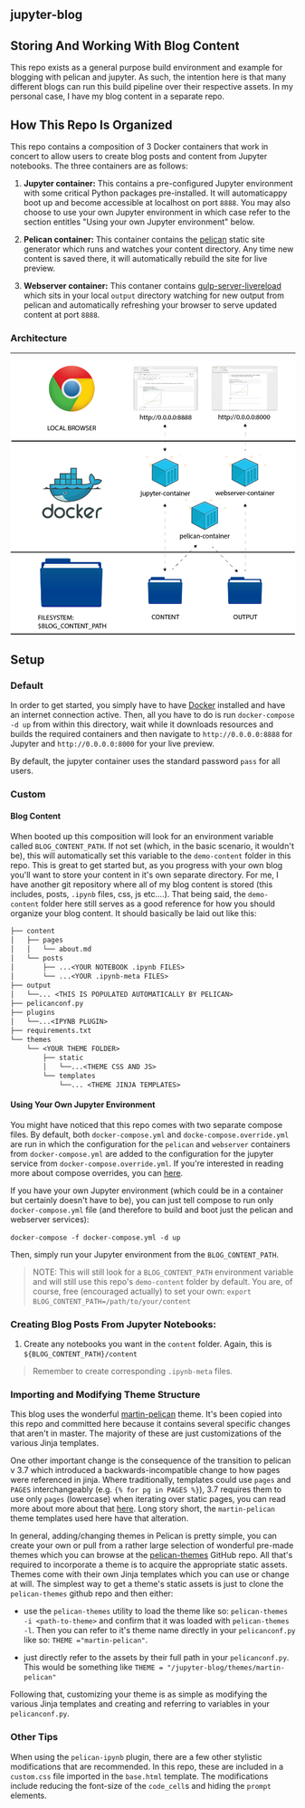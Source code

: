 jupyter-blog
---------------------

## Storing And Working With Blog Content
This repo exists as a general purpose build environment and example for blogging with pelican and jupyter. As such, the intention here is that many different blogs can run this build pipeline over their respective assets. In my personal case, I have my blog content in a separate repo.


## How This Repo Is Organized
This repo contains a composition of 3 Docker containers that work in concert to allow users to create blog posts and content from Jupyter notebooks. The three containers are as follows:

1. **Jupyter container:** This contains a pre-configured Jupyter environment with some critical Python packages pre-installed. It will automaticappy boot up and become accessible at localhost on port `8888`. You may also choose to use your own Jupyter environment in which case refer to the section entitles "Using your own Jupyter environment" below.

2. **Pelican container:** This container contains the [pelican](https://github.com/getpelican/pelican) static site generator which runs and watches your content directory. Any time new content is saved there, it will automatically rebuild the site for live preview.

3. **Webserver container:** This contaner contains [gulp-server-livereload](https://github.com/hiddentao/gulp-server-livereload) which sits in your local `output` directory watching for new output from pelican and automatically refreshing your browser to serve updated content at port `8888`.

### Architecture
***
<p align="center">
  <img src="jupyter-blog-architecture.png" width=600>
</p>

## Setup
### Default
In order to get started, you simply have to have [Docker](https://docs.docker.com/engine/installation/) installed and have an internet connection active. Then, all you have to do is run `docker-compose -d up` from within this directory, wait while it downloads resources and builds the required containers and then navigate to `http://0.0.0.0:8888` for Jupyter and `http://0.0.0.0:8000` for your live preview.

By default, the jupyter container uses the standard password `pass` for all users.

### Custom
#### Blog Content
When booted up this composition will look for an environment variable called `BLOG_CONTENT_PATH`. If not set (which, in the basic scenario, it wouldn't be), this will automatically set this variable to the `demo-content` folder in this repo. This is great to get started but, as you progress with your own blog you'll want to store your content in it's own separate directory. For me, I have another git repository where all of my blog content is stored (this includes, posts, `.ipynb` files, css, js etc....). That being said, the `demo-content` folder here still serves as a good reference for how you should organize your blog content.  It should basically be laid out like this:

```
├── content
│   ├── pages
│   │   └── about.md
│   └── posts
│       ├── ...<YOUR NOTEBOOK .ipynb FILES>
│       └── ...<YOUR .ipynb-meta FILES>
├── output
│   └──... <THIS IS POPULATED AUTOMATICALLY BY PELICAN>
├── pelicanconf.py
├── plugins
│   └──...<IPYNB PLUGIN>
├── requirements.txt
└── themes
    └── <YOUR THEME FOLDER>
        ├── static
        │   └──...<THEME CSS AND JS>
        └── templates
            └──... <THEME JINJA TEMPLATES>
```

#### Using Your Own Jupyter Environment
You might have noticed that this repo comes with two separate compose files. By default, both `docker-compose.yml` and `docke-compose.override.yml` are run in which the configuration for the `pelican` and `webserver` containers from `docker-compose.yml` are added to the configuration for the jupyter service from `docker-compose.override.yml`. If you're interested in reading more about compose overrides, you can [here](https://docs.docker.com/compose/extends/). 

If you have your own Jupyter environment (which could be in a container but certainly doesn't have to be), you can just tell compose to run only `docker-compose.yml` file (and therefore to build and boot just the pelican and webserver services):

`docker-compose -f docker-compose.yml -d up`

Then, simply run your Jupyter environment from the `BLOG_CONTENT_PATH`.

> NOTE: This will still look for a `BLOG_CONTENT_PATH` environment variable and will still use this repo's `demo-content` folder by default. You are, of course, free (encouraged actually) to set your own: `export BLOG_CONTENT_PATH=/path/to/your/content`

### Creating Blog Posts From Jupyter Notebooks:
1. Create any notebooks you want in the `content` folder. Again, this is `${BLOG_CONTENT_PATH}/content`
> Remember to create corresponding `.ipynb-meta` files.


### Importing and Modifying Theme Structure
This blog uses the wonderful [martin-pelican](https://github.com/cpaulik/martin-pelican) theme. It's been copied into this repo and committed here because it contains several specific changes that aren't in master. The majority of these are just customizations of the various Jinja templates.

One other important change is the consequence of the transition to pelican v 3.7 which introduced a backwards-incompatible change to how pages were referenced in jinja. Where traditionally, templates could use `pages` and `PAGES` interchangeably (e.g. `{% for pg in PAGES %}`), 3.7 requires them to use only `pages` (lowercase) when iterating over static pages, you can read more about more about that  [here](http://docs.getpelican.com/en/latest/faq.html#since-i-upgraded-pelican-my-pages-are-no-longer-rendered). Long story short, the `martin-pelican` theme templates used here have that alteration.

In general, adding/changing themes in Pelican is pretty simple, you can create your own or pull from a rather large selection of wonderful pre-made themes which you can browse at the [pelican-themes](https://github.com/getpelican/pelican-themes) GitHub repo. All that's required to incorporate a theme is to acquire the appropriate static assets. Themes come with their own Jinja templates which you can use or change at will. The simplest way to get a theme's static assets is just to clone the `pelican-themes` github repo and then either:

* use the `pelican-themes` utility to load the theme like so: `pelican-themes -i <path-to-theme>` and confirm that it was loaded  with `pelican-themes -l`. Then you can refer to it's theme name directly in your `pelicanconf.py` like so: `THEME ="martin-pelican"`.

* just directly refer to the assets by their full path in your `pelicanconf.py`. This would be something like `THEME = "/jupyter-blog/themes/martin-pelican"`

Following that, customizing your theme is as simple as modifying the various Jinja templates and creating and referring to variables in your `pelicanconf.py`.

### Other Tips
When using the `pelican-ipynb` plugin, there are a few other stylistic modifications that are recommended. In this repo, these are included in a `custom.css` file imported in the `base.html` template. The modifications include reducing the font-size of the `code_cell`s and hiding the `prompt` elements.
